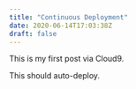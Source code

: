 ```yaml
---
title: "Continuous Deployment"
date: 2020-06-14T17:03:38Z
draft: false
---
```


This is my first post via Cloud9.

This should auto-deploy.